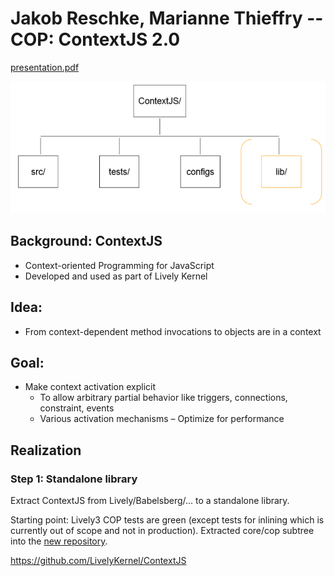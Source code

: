 # Jakob Reschke,  Marianne Thieffry -- COP: ContextJS 2.0


[presentation.pdf](presentation.pdf)


![](figure.png)


## Background: ContextJS 
- Context-oriented Programming for JavaScript 
- Developed and used as part of Lively Kernel

## Idea:
- From context-dependent method invocations to objects are in a context

## Goal: 
- Make context activation explicit 
  - To allow arbitrary partial behavior like triggers, connections, constraint, events
  - Various activation mechanisms 
– Optimize for performance

## Realization

### Step 1: Standalone library
Extract ContextJS from Lively/Babelsberg/... to a standalone library.

Starting point: Lively3 COP tests are green (except tests for inlining which is currently out of scope and not in production). Extracted core/cop subtree into the [new repository](https://github.com/LivelyKernel/ContextJS).

https://github.com/LivelyKernel/ContextJS